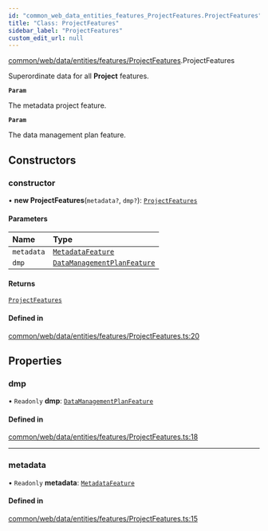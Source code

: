 ```yaml
---
id: "common_web_data_entities_features_ProjectFeatures.ProjectFeatures"
title: "Class: ProjectFeatures"
sidebar_label: "ProjectFeatures"
custom_edit_url: null
---
```


[common/web/data/entities/features/ProjectFeatures](../modules/common_web_data_entities_features_ProjectFeatures.md).ProjectFeatures

Superordinate data for all **Project** features.

**`Param`**

The metadata project feature.

**`Param`**

The data management plan feature.

## Constructors

### constructor

• **new ProjectFeatures**(`metadata?`, `dmp?`): [`ProjectFeatures`](common_web_data_entities_features_ProjectFeatures.ProjectFeatures.md)

#### Parameters

| Name | Type |
| :------ | :------ |
| `metadata` | [`MetadataFeature`](common_web_data_entities_features_MetadataFeature.MetadataFeature.md) |
| `dmp` | [`DataManagementPlanFeature`](common_web_data_entities_features_DataManagementPlanFeature.DataManagementPlanFeature.md) |

#### Returns

[`ProjectFeatures`](common_web_data_entities_features_ProjectFeatures.ProjectFeatures.md)

#### Defined in

[common/web/data/entities/features/ProjectFeatures.ts:20](https://github.com/Soroush9978/rds-ng/blob/5673246/src/common/web/data/entities/features/ProjectFeatures.ts#L20)

## Properties

### dmp

• `Readonly` **dmp**: [`DataManagementPlanFeature`](common_web_data_entities_features_DataManagementPlanFeature.DataManagementPlanFeature.md)

#### Defined in

[common/web/data/entities/features/ProjectFeatures.ts:18](https://github.com/Soroush9978/rds-ng/blob/5673246/src/common/web/data/entities/features/ProjectFeatures.ts#L18)

___

### metadata

• `Readonly` **metadata**: [`MetadataFeature`](common_web_data_entities_features_MetadataFeature.MetadataFeature.md)

#### Defined in

[common/web/data/entities/features/ProjectFeatures.ts:15](https://github.com/Soroush9978/rds-ng/blob/5673246/src/common/web/data/entities/features/ProjectFeatures.ts#L15)
